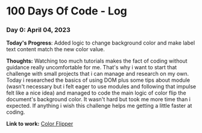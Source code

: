 # 100 Days Of Code - Log

### Day 0: April 04, 2023

**Today's Progress**: Added logic to change background color and make label text content match the new color value.

**Thoughts:** Watching too much tutorials makes the fact of coding without guidance really uncomfortable for me. That's why i want to start that challenge with small projects that i can manage and research on my own. Today i researched the basics of using DOM plus some tips about module (wasn't necessary but i felt eager to use modules and following that impulse felt like a nice idea) and managed to code the main logic of color flip the document's background color. It wasn't hard but took me more time than i expected. If anything i wish this challenge helps me getting a little faster at coding. 

**Link to work:** [Color Flipper](https://github.com/joanFaseDev/100-days-of-code-projects/commit/bdfc71ca11470bae9890601d7fef4de78c92b187)
